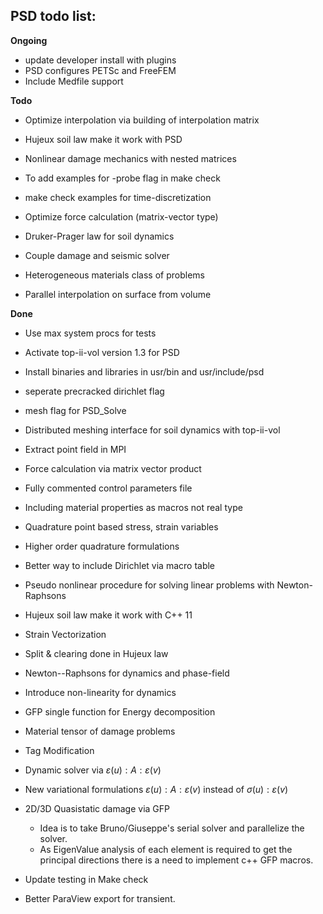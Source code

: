 ## PSD todo list:



**Ongoing**

- update developer install with plugins
- PSD configures PETSc and FreeFEM
- Include Medfile support



**Todo**

- Optimize interpolation via building of interpolation matrix

-  Hujeux soil law make it work with PSD
-  Nonlinear damage mechanics with nested matrices 

-  To add examples for -probe flag in make check
-  make check examples for time-discretization
-  Optimize force calculation (matrix-vector type)
-  Druker-Prager law for soil dynamics
-  Couple damage and seismic solver
-  Heterogeneous materials class of problems
-  Parallel interpolation on surface from volume





**Done**

- Use max system procs for tests
- Activate top-ii-vol version 1.3 for PSD

-  Install binaries and libraries in usr/bin and usr/include/psd
-  seperate precracked dirichlet flag

-  mesh flag for PSD_Solve
-  Distributed meshing interface for soil dynamics with top-ii-vol
-  Extract point field in MPI
-  Force calculation via matrix vector product
-  Fully commented control parameters file
-  Including material properties as macros not real type
-  Quadrature point based stress, strain variables  
-  Higher order quadrature formulations
-  Better way to include Dirichlet via macro table
-  Pseudo nonlinear procedure for solving linear problems with Newton-Raphsons
-  Hujeux soil law make it work with C++ 11
-  Strain Vectorization
-  Split & clearing done in Hujeux law
-  Newton--Raphsons for dynamics and phase-field
-  Introduce non-linearity for dynamics
-  GFP single function for Energy decomposition
-  Material tensor of damage problems
-  Tag Modification
-  Dynamic solver via $\varepsilon(u):A:\varepsilon(v)$
-  New variational formulations $\varepsilon(u):A:\varepsilon(v)$ instead of $\sigma(u): \varepsilon (v)$
-  2D/3D Quasistatic damage via GFP 
	- Idea is to take  Bruno/Giuseppe's serial solver and  parallelize the solver.
	- As EigenValue analysis of each element is required to get the principal directions there is a need to implement c++ GFP macros. 
-  Update testing in Make check
-  Better ParaView export for transient.

